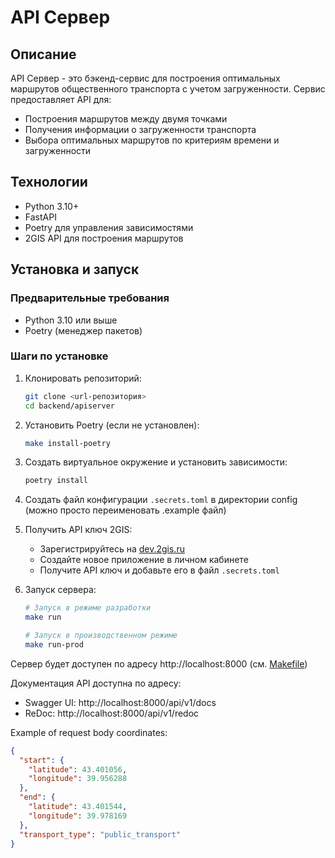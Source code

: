 # API Сервер

## Описание

API Сервер - это бэкенд-сервис для построения оптимальных маршрутов общественного транспорта с учетом загруженности. Сервис предоставляет API для:
- Построения маршрутов между двумя точками
- Получения информации о загруженности транспорта
- Выбора оптимальных маршрутов по критериям времени и загруженности

## Технологии

- Python 3.10+
- FastAPI
- Poetry для управления зависимостями
- 2GIS API для построения маршрутов

## Установка и запуск

### Предварительные требования

- Python 3.10 или выше
- Poetry (менеджер пакетов)

### Шаги по установке

1. Клонировать репозиторий:
   ```bash
   git clone <url-репозитория>
   cd backend/apiserver
   ```

2. Установить Poetry (если не установлен):
   ```bash
   make install-poetry
   ```

3. Создать виртуальное окружение и установить зависимости:
   ```bash
   poetry install
   ```
4. Создать файл конфигурации `.secrets.toml` в директории config (можно просто переименовать .example файл)

5. Получить API ключ 2GIS:
   - Зарегистрируйтесь на [dev.2gis.ru](https://dev.2gis.ru/)
   - Создайте новое приложение в личном кабинете
   - Получите API ключ и добавьте его в файл `.secrets.toml`

6. Запуск сервера:
   ```bash
   # Запуск в режиме разработки
   make run
   
   # Запуск в производственном режиме
   make run-prod
   ```

  Сервер будет доступен по адресу http://localhost:8000 (см. [Makefile](./Makefile))
   
  Документация API доступна по адресу:
   - Swagger UI: http://localhost:8000/api/v1/docs
   - ReDoc: http://localhost:8000/api/v1/redoc


Example of request body coordinates:
```json
{
  "start": {
    "latitude": 43.401056,
    "longitude": 39.956288
  },
  "end": {
    "latitude": 43.401544,
    "longitude": 39.978169
  },
  "transport_type": "public_transport"
}
```